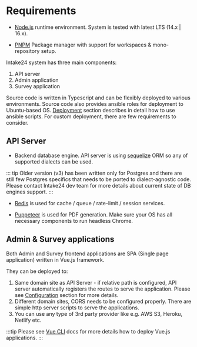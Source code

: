 # Requirements

- [Node.js](https://nodejs.org) runtime environment. System is tested with latest LTS (14.x | 16.x).

- [PNPM](https://pnpm.io) Package manager with support for workspaces & mono-repository setup.

Intake24 system has three main components:

1. API server
2. Admin application
3. Survey application

Source code is written in Typescript and can be flexibly deployed to various environments. Source code also provides ansible roles for deployment to Ubuntu-based OS. [Deployment](/deployment/) section describes in detail how to use ansible scripts. For custom deployment, there are few requirements to consider.

## API Server

- Backend database engine. API server is using [sequelize](https://sequelize.org) ORM so any of supported dialects can be used.

::: tip
Older version (v3) has been written only for Postgres and there are still few Postgres specifics that needs to be ported to dialect-agnostic code. Please contact Intake24 dev team for more details about current state of DB engines support.
:::

- [Redis](https://redis.io) is used for cache / queue / rate-limit / session services.

- [Puppeteer](https://github.com/puppeteer/puppeteer) is used for PDF generation. Make sure your OS has all necessary components to run headless Chrome.

## Admin & Survey applications

Both Admin and Survey frontend applications are SPA (Single page application) written in Vue.js framework.

They can be deployed to:

1. Same domain site as API Server - if relative path is configured, API server automatically registers the routes to serve the application. Please see [Configuration](/config/) section for more details.
2. Different domain sites, CORS needs to be configured properly. There are simple http server scripts to serve the applications.
3. You can use any type of 3rd party provider like e.g. AWS S3, Heroku, Netlify etc.

:::tip
Please see [Vue CLI](https://cli.vuejs.org/guide/deployment.html#general-guidelines) docs for more details how to deploy Vue.js applications.
:::
